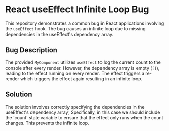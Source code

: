 # React useEffect Infinite Loop Bug

This repository demonstrates a common bug in React applications involving the `useEffect` hook. The bug causes an infinite loop due to missing dependencies in the useEffect's dependency array.

## Bug Description
The provided `MyComponent` utilizes `useEffect` to log the current count to the console after every render.  However, the dependency array is empty (`[]`), leading to the effect running on every render. The effect triggers a re-render which triggers the effect again resulting in an infinite loop.

## Solution
The solution involves correctly specifying the dependencies in the useEffect's dependency array,  Specifically, in this case we should include the 'count' state variable to ensure that the effect only runs when the count changes. This prevents the infinite loop.
